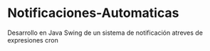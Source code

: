 # Notificaciones-Automaticas
Desarrollo en Java Swing de un sistema de notificación atreves de expresiones cron
